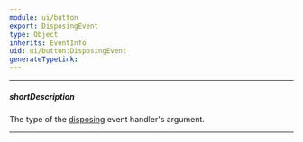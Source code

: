 ```yaml
---
module: ui/button
export: DisposingEvent
type: Object
inherits: EventInfo
uid: ui/button:DisposingEvent
generateTypeLink: 
---
```

---
##### shortDescription
The type of the [disposing]({basewidgetpath}/Events/#disposing) event handler's argument.

---
<!-- Description goes here -->